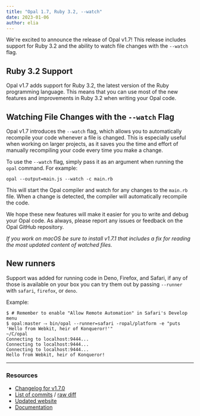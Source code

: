 ```yaml
---
title: "Opal 1.7, Ruby 3.2, --watch"
date: 2023-01-06
author: elia
---
```


We're excited to announce the release of Opal v1.7! This release includes support for Ruby 3.2 and the ability to watch file changes with the `--watch` flag.

## Ruby 3.2 Support

Opal v1.7 adds support for Ruby 3.2, the latest version of the Ruby programming language. This means that you can use most of the new features and improvements in Ruby 3.2 when writing your Opal code.

## Watching File Changes with the `--watch` Flag

Opal v1.7 introduces the `--watch` flag, which allows you to automatically recompile your code whenever a file is changed. This is especially useful when working on larger projects, as it saves you the time and effort of manually recompiling your code every time you make a change.

To use the `--watch` flag, simply pass it as an argument when running the `opal` command. For example:

```shell
opal --output=main.js --watch -c main.rb
```

This will start the Opal compiler and watch for any changes to the `main.rb` file. When a change is detected, the compiler will automatically recompile the code.

We hope these new features will make it easier for you to write and debug your Opal code. As always, please report any issues or feedback on the Opal GitHub repository.

*If you work on macOS be sure to install v1.7.1 that includes a fix for reading the most updated content of watched files.*

## New runners

Support was added for running code in Deno, Firefox, and Safari, if any of those is available on your box you can try them out by passing `--runner` with `safari`, `firefox`, or `deno`.

Example:

```shell
$ # Remember to enable "Allow Remote Automation" in Safari's Develop menu
$ opal:master ⤑ bin/opal --runner=safari -ropal/platform -e "puts 'Hello from Webkit, heir of Konqueror!'"                                                     ~/C/opal
Connecting to localhost:9444...
Connecting to localhost:9444...
Connecting to localhost:9444...
Hello from Webkit, heir of Konqueror!
```

---

### Resources

* [Changelog for v1.7.0](https://github.com/opal/opal/releases/tag/v1.7.0)
* [List of commits](https://github.com/opal/opal/compare/v1.6.1...v1.7.0) / [raw diff](https://github.com/opal/opal/compare/v1.6.1...v1.7.0.diff)
* [Updated website](https://opalrb.com)
* [Documentation](http://opalrb.com/docs/)
